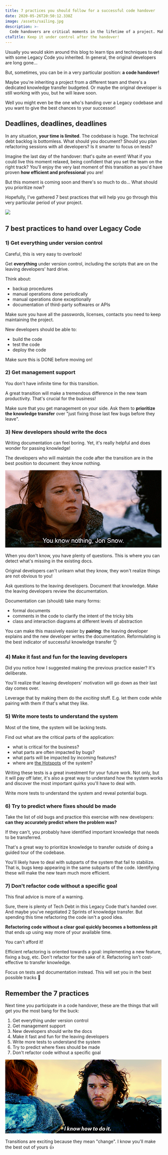 ```yaml
---
title: 7 practices you should follow for a successful code handover
date: 2020-05-26T20:50:12.338Z
image: /assets/sailing.jpg
description: >-
  Code handovers are critical moments in the lifetime of a project. Make the most out of it with these advice.
ctaTitle: Keep it under control after the handover!
---
```


Usually you would skim around this blog to learn tips and techniques to deal with some Legacy Code you inherited. In general, the original developers are long gone…

But, sometimes, you can be in a very particular position: **a code handover!**

Maybe you're inheriting a project from a different team and there's a dedicated knowledge transfer budgeted. Or maybe the original developer is still working with you, but he will leave soon.

Well you might even be the one who's handing over a Legacy codebase and you want to give the best chances to your successor!

## Deadlines, deadlines, deadlines

In any situation, **your time is limited**. The codebase is huge. The technical debt backlog is bottomless. What should you document? Should you plan refactoring sessions with all developers? Is it smarter to focus on tests?

Imagine the last day of the handover: that's quite an event! What if you could live this moment relaxed, being confident that you set the team on the right track? You'll enjoy the very last moment of this transition as you'd have proven **how efficient and professional** you are!

But this moment is coming soon and there's so much to do… What should you prioritize now?

Hopefully, I've gathered 7 best practices that will help you go through this very particular period of your project.

![](/assets/sailing.jpg)

## 7 best practices to hand over Legacy Code

### 1) Get everything under version control

Careful, this is very easy to overlook!

Get **everything** under version control, including the scripts that are on the leaving developers' hard drive.

Think about:

- backup procedures
- manual operations done periodically
- manual operations done exceptionally
- documentation of third-party softwares or APIs

Make sure you have all the passwords, licenses, contacts you need to keep maintaining the project.

New developers should be able to:

- build the code
- test the code
- deploy the code

Make sure this is DONE before moving on!

### 2) Get management support

You don't have infinite time for this transition.

A great transition will make a tremendous difference in the new team productivity. That's crucial for the business!

Make sure that you get management on your side. Ask them to **prioritize the knowledge transfer** over "just fixing those last few bugs before they leave".

### 3) New developers should write the docs

Writing documentation can feel boring. Yet, it's really helpful and does wonder for passing knowledge!

The developers who will maintain the code after the transition are in the best position to document: they know nothing.

![](./you-know-nothing.gif)

When you don't know, you have plenty of questions. This is where you can detect what's missing in the existing docs.

Original developers can't unlearn what they know, they won't realize things are not obvious to you!

Ask questions to the leaving developers. Document that knowledge. Make the leaving developers review the documentation.

Documentation can (should) take many forms:

- formal documents
- comments in the code to clarify the intent of the tricky bits
- class and interaction diagrams at different levels of abstraction

You can make this massively easier by **pairing**: the leaving developer explains and the new developer writes the documentation. Reformulating is the best indicator of successful knowledge transfer 👌

### 4) Make it fast and fun for the leaving developers

Did you notice how I suggested making the previous practice easier? It's deliberate.

You'll realize that leaving developers' motivation will go down as their last day comes over.

Leverage that by making them do the _exciting_ stuff. E.g. let them code while pairing with them if that's what they like.

### 5) Write more tests to understand the system

Most of the time, the system will be lacking tests.

Find out what are the critical parts of the application:

- what is critical for the business?
- what parts are often impacted by bugs?
- what parts will be impacted by incoming features?
- where are [the Hotspots](../focus-refactoring-with-hotspots-analysis) of the system?

Writing these tests is a great investment for your future work. Not only, but it will pay off later, it's also a great way to understand how the system works and discover the most important quirks you'll have to deal with.

Write more tests to understand the system and reveal potential bugs.

### 6) Try to predict where fixes should be made

Take the list of old bugs and practice this exercise with new developers: **can they accurately predict where the problem was?**

If they can't, you probably have identified important knowledge that needs to be transferred.

That's a great way to prioritize knowledge to transfer outside of doing a guided tour of the codebase.

You'll likely have to deal with subparts of the system that fail to stabilize. That is, bugs keep appearing in the same subparts of the code. Identifying these will make the new team much more efficient.

### 7) Don't refactor code without a specific goal

This final advice is more of a warning.

Sure, there is plenty of Tech Debt in this Legacy Code that's handed over. And maybe you've negotiated 2 Sprints of knowledge transfer. But spending this time refactoring the code isn't a good idea.

**Refactoring code without a clear goal quickly becomes a bottomless pit** that ends up using way more of your available time.

You can't afford it!

Efficient refactoring is oriented towards a goal: implementing a new feature, fixing a bug, etc. Don't refactor for the sake of it. Refactoring isn't cost-effective to transfer knowledge.

Focus on tests and documentation instead. This will set you in the best possible tracks 🚂

## Remember the 7 practices

Next time you participate in a code handover, these are the things that will get you the most bang for the buck:

1. Get everything under version control
2. Get management support
3. New developers should write the docs
4. Make it fast and fun for the leaving developers
5. Write more tests to understand the system
6. Try to predict where fixes should be made
7. Don't refactor code without a specific goal

![](./i-know-how-to-do-it.gif)

Transitions are exciting because they mean "change". I know you'll make the best out of yours 👍

